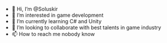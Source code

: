 - 👋 Hi, I’m @Soluskir
- 👀 I’m interested in game development
- 🌱 I’m currently learning C# and Unity
- 💞️ I’m looking to collaborate with best talents in game industry
- 📫 How to reach me nobody know

<!---
Soluskir/Soluskir is a ✨ special ✨ repository because its `README.md` (this file) appears on your GitHub profile.
You can click the Preview link to take a look at your changes.
--->
